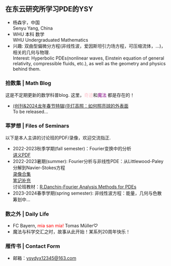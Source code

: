 ## 在东云研究所学习PDE的YSY

- 杨森宇，中国<br/>
  Senyu Yang, China
- WHU 本科 数学<br/>
  WHU Undergraduated Mathematics
- 兴趣: 双曲型偏微分方程(非线性波，爱因斯坦引力场方程，可压缩流体，...)，相关的几何与物理.<br/>
  Interest: Hyperbolic PDEs(nonlinear waves, Einstein equation of general relativity, compressible fluids, etc.), as well as the geometry and physics behind them.

### 拾数集 | Math Blog

这是不定期更新的数学科普blog. 这里，<font color="Pink">奇迹</font>和<font color="Purple">魔法 </font>都是存在的！

- [(创刊&2024龙年春节特辑)华灯高照：如何照亮球的外表面]()<br/>
  To be released...

### 萃梦想 | Files of Seminars

以下是本人主讲的讨论班的PDF/录像，欢迎交流指正.

- 2022-2023秋季学期(fall semester)：Fourier变换中的分析<br/>
  [讲义PDF](https://maths.whu.edu.cn/__local/8/3A/29/E666F656D3A1BB0F6CC873EAA90_780F196C_17408F.pdf)<br/>
- 2022-2023暑期(summer): Fourier分析与非线性PDE：从Littlewood-Paley分解到Navier-Stokes方程<br/>
  [录像合集](https://space.bilibili.com/693415657/channel/collectiondetail?sid=1755542)<br/>
  [笔记补充](https://www.bilibili.com/read/cv27084665/)<br/>
  讨论班教材：[R.Danchin-Fourier Analysis Methods for PDEs](https://perso.math.u-pem.fr/danchin.raphael/cours/courschine.pdf)<br/>
- 2023-2024春季学期(spring semester): 非线性波方程：能量，几何与色散<br/>
  筹划中...

### 数之外 | Daily Life
- FC Bayern, <font color="Red">mia san mia!</font> Tomas Müller♡
- 魔法与科学交汇之时，故事从此开始！某系列20周年快乐！


### 雁传书 | Contact Form

- 邮箱：ysydyx12345@163.com
